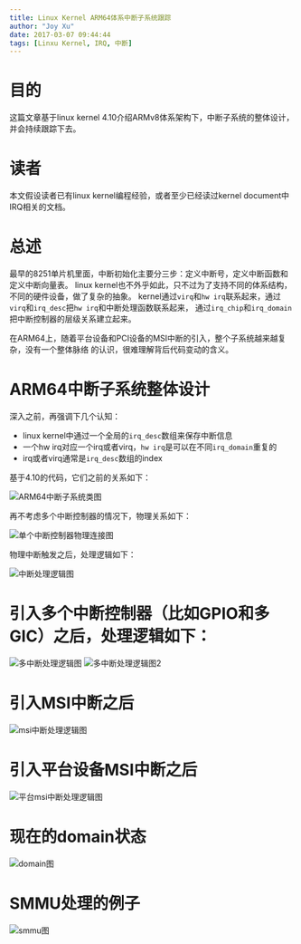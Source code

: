 ```yaml
---
title: Linux Kernel ARM64体系中断子系统跟踪
author: "Joy Xu"
date: 2017-03-07 09:44:44
tags: [Linxu Kernel, IRQ, 中断]
---
```


# 目的
这篇文章基于linux kernel 4.10介绍ARMv8体系架构下，中断子系统的整体设计，并会持续跟踪下去。

# 读者
本文假设读者已有linux kernel编程经验，或者至少已经读过kernel document中IRQ相关的文档。

# 总述
最早的8251单片机里面，中断初始化主要分三步：定义中断号，定义中断函数和定义中断向量表。
linux kernel也不外乎如此，只不过为了支持不同的体系结构，不同的硬件设备，做了复杂的抽象。
kernel通过`virq`和`hw irq`联系起来，通过`virq`和`irq_desc`把`hw irq`和中断处理函数联系起来，
通过`irq_chip`和`irq_domain`把中断控制器的层级关系建立起来。

在ARM64上，随着平台设备和PCI设备的MSI中断的引入，整个子系统越来越复杂，没有一个整体脉络
的认识，很难理解背后代码变动的含义。
　　
# ARM64中断子系统整体设计
深入之前，再强调下几个认知：
* linux kernel中通过一个全局的`irq_desc`数组来保存中断信息
* 一个hw irq对应一个irq或者virq，`hw irq`是可以在不同`irq_domain`重复的
* irq或者virq通常是`irq_desc`数组的index

基于4.10的代码，它们之前的关系如下：

![ARM64中断子系统类图](/images/irq-classes.png)

再不考虑多个中断控制器的情况下，物理关系如下：

![单个中断控制器物理连接图](/images/irq_single.png)

物理中断触发之后，处理逻辑如下：

![中断处理逻辑图](/images/irq_desc.jpg)
# 引入多个中断控制器（比如GPIO和多GIC）之后，处理逻辑如下：　

![多中断处理逻辑图](/images/irq_multi.png)
![多中断处理逻辑图2](/images/irq_stack.png)

# 引入MSI中断之后

![msi中断处理逻辑图](/images/irq_msi.png)


# 引入平台设备MSI中断之后

![平台msi中断处理逻辑图](/images/irq_msi_bridge.png)

# 现在的domain状态

![domain图](/images/irq_complex.png)

# SMMU处理的例子

![smmu图](/images/irq_example.png)

